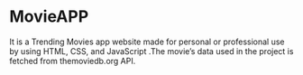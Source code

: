 # MovieAPP
It is a Trending Movies app website made for personal or professional use by using HTML, CSS, and JavaScript .The movie’s data used in the project is fetched from themoviedb.org API.
